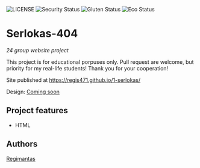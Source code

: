 ![LICENSE](https://img.shields.io/badge/license-MIT-blue.svg?style=flat-square)
![Security Status](https://img.shields.io/security-headers?label=Security&url=https%3A%2F%2Fgithub.com&style=flat-square)
![Gluten Status](https://img.shields.io/badge/Gluten-Free-green.svg)
![Eco Status](https://img.shields.io/badge/ECO-Friendly-green.svg)

# Serlokas-404

_24 group website project_

This project is for educational porpuses only. Pull request are welcome, but priority for my real-life students! Thank you for your cooperation!

Site published at https://regis471.github.io/1-serlokas/

Design: [Coming soon](https://cdn.discordapp.com/attachments/648536139677958156/648860542743740428/404-Web-Page-Design-Examples-6.png)

## Project features

-  HTML

## Authors

[Regimantas](https://github.com/regis471)
